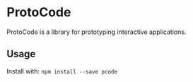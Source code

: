 # ProtoCode

ProtoCode is a library for prototyping interactive applications.

## Usage

Install with:
`npm install --save pcode`